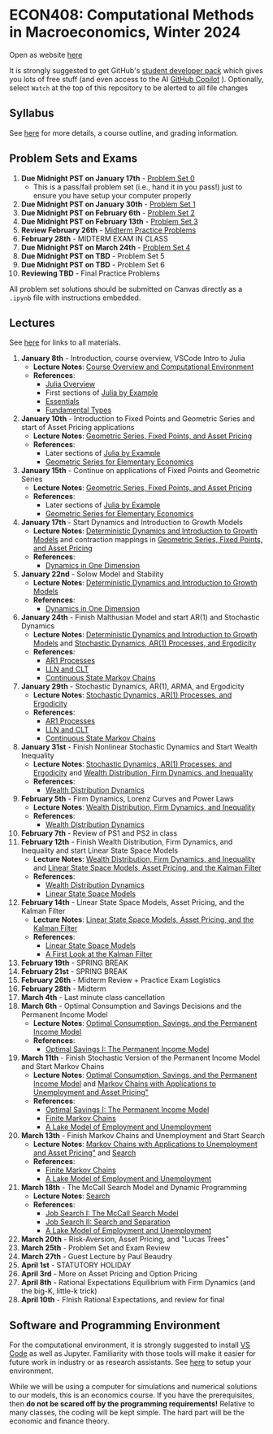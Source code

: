 # ECON408: Computational Methods in Macroeconomics, Winter 2024
Open as website [here](https://jlperla.github.io/ECON408/)

It is strongly suggested to get GitHub's [student developer pack](https://education.github.com/pack) which gives you lots of free stuff (and even access to the AI [GitHub Copilot](https://docs.github.com/en/copilot/quickstart) ). Optionally, select `Watch` at the top of this repository to be alerted to all file changes

## Syllabus
See [here](syllabus.md) for more details, a course outline, and grading information.

## Problem Sets and Exams

1. **Due Midnight PST on January 17th** - [Problem Set 0](/problem_sets/problem_set_0.ipynb)
   - This is a pass/fail problem set (i.e., hand it in you pass!) just to ensure you have setup your computer properly 
2. **Due Midnight PST on January 30th** - [Problem Set 1](/problem_sets/problem_set_1.ipynb)
3. **Due Midnight PST on February 6th** - [Problem Set 2](/problem_sets/problem_set_2.ipynb)
4. **Due Midnight PST on February 13th** - [Problem Set 3](/problem_sets/problem_set_3.ipynb)
5. **Review February 26th** - [Midterm Practice Problems](/problem_sets/midterm_practice_problems.ipynb)
6. **February 28th** - MIDTERM EXAM IN CLASS
7. **Due Midnight PST on March 24th** -  [Problem Set 4](/problem_sets/problem_set_4.ipynb)
8. **Due Midnight PST on TBD** -  Problem Set 5 <!-- [Problem Set 5](/problem_sets/problem_set_5.ipynb) -->
9.  **Due Midnight PST on TBD** -  Problem Set 6 <!-- [Problem Set 6](/problem_sets/problem_set_6.ipynb) -->
10. **Reviewing TBD** - Final Practice Problems <!-- [Final Practice Problems](/problem_sets/final_practice_problems.ipynb) -->

All problem set solutions should be submitted on Canvas directly as a `.ipynb` file with instructions embedded.


## Lectures
See [here](https://jlperla.github.io/ECON408/index.html) for links to all materials.

1. **January 8th** - Introduction, course overview, VSCode Intro to Julia
   - **Lecture Notes**: [Course Overview and Computational Environment](https://jlperla.github.io/ECON408/lectures/intro.html)
   - **References**:
     -  [Julia Overview](https://julia.quantecon.org/getting_started_julia/getting_started.html)
     -  First sections of [Julia by Example](https://julia.quantecon.org/getting_started_julia/julia_by_example.html)
     -  [Essentials](https://julia.quantecon.org/julia_essentials.html)
     -  [Fundamental Types](https://julia.quantecon.org/getting_started_julia/fundamental_types.html)
2. **January 10th** - Introduction to Fixed Points and Geometric Series and start of Asset Pricing applications
   - **Lecture Notes**: [Geometric Series, Fixed Points, and Asset Pricing](https://jlperla.github.io/ECON408/lectures/geometric_series_fixed_points.html)
   - **References**:
     -  Later sections of [Julia by Example](https://julia.quantecon.org/getting_started_julia/julia_by_example.html)
     -  [Geometric Series for Elementary Economics](https://julia.quantecon.org/tools_and_techniques/geom_series.html)     
3. **January 15th** - Continue on applications of Fixed Points and Geometric Series
   - **Lecture Notes**: [Geometric Series, Fixed Points, and Asset Pricing](https://jlperla.github.io/ECON408/lectures/geometric_series_fixed_points.html)
   - **References**:
     -  Later sections of [Julia by Example](https://julia.quantecon.org/getting_started_julia/julia_by_example.html)
     -  [Geometric Series for Elementary Economics](https://julia.quantecon.org/tools_and_techniques/geom_series.html)
4. **January 17th** - Start Dynamics and Introduction to Growth Models
   - **Lecture Notes**: [Deterministic Dynamics and Introduction to Growth Models](https://jlperla.github.io/ECON408/lectures/deterministic_dynamics.html) and contraction mappings in [Geometric Series, Fixed Points, and Asset Pricing](https://jlperla.github.io/ECON408/lectures/geometric_series_fixed_points.html)
   - **References**:
     -  [Dynamics in One Dimension](https://julia.quantecon.org/introduction_dynamics/scalar_dynam.html)
5. **January 22nd** - Solow Model and Stability
   - **Lecture Notes**: [Deterministic Dynamics and Introduction to Growth Models](https://jlperla.github.io/ECON408/lectures/deterministic_dynamics.html)
   - **References**:
     -  [Dynamics in One Dimension](https://julia.quantecon.org/introduction_dynamics/scalar_dynam.html)
6. **January 24th** - Finish Malthusian Model and start AR(1) and Stochastic Dynamics
   - **Lecture Notes**:  [Deterministic Dynamics and Introduction to Growth Models](https://jlperla.github.io/ECON408/lectures/deterministic_dynamics.html) and  [Stochastic Dynamics, AR(1) Processes, and Ergodicity](https://jlperla.github.io/ECON408/lectures/stochastic_dynamics.html)
   - **References**:
     - [AR1 Processes](https://julia.quantecon.org/introduction_dynamics/ar1_processes.html)
     - [LLN and CLT](https://julia.quantecon.org/tools_and_techniques/lln_clt.html)
     - [Continuous State Markov Chains](https://julia.quantecon.org/tools_and_techniques/stationary_densities.html)
7. **January 29th** - Stochastic Dynamics, AR(1), ARMA, and Ergodicity
   - **Lecture Notes**:  [Stochastic Dynamics, AR(1) Processes, and Ergodicity](https://jlperla.github.io/ECON408/lectures/stochastic_dynamics.html)
   - **References**:
     - [AR1 Processes](https://julia.quantecon.org/introduction_dynamics/ar1_processes.html)
     - [LLN and CLT](https://julia.quantecon.org/tools_and_techniques/lln_clt.html)
     - [Continuous State Markov Chains](https://julia.quantecon.org/tools_and_techniques/stationary_densities.html)
8. **January 31st** - Finish Nonlinear Stochastic Dynamics and Start Wealth Inequality
   - **Lecture Notes**:  [Stochastic Dynamics, AR(1) Processes, and Ergodicity](https://jlperla.github.io/ECON408/lectures/stochastic_dynamics.html) and  [Wealth Distribution, Firm Dynamics, and Inequality](https://jlperla.github.io/ECON408/lectures/wealth_distribution_firm_dynamics.html)
   - **References**:
     -  [Wealth Distribution Dynamics](https://julia.quantecon.org/introduction_dynamics/wealth_dynamics.html)
9. **February 5th** - Firm Dynamics, Lorenz Curves and Power Laws
   - **Lecture Notes**:  [Wealth Distribution, Firm Dynamics, and Inequality](https://jlperla.github.io/ECON408/lectures/wealth_distribution_firm_dynamics.html)
   - **References**:
     -  [Wealth Distribution Dynamics](https://julia.quantecon.org/introduction_dynamics/wealth_dynamics.html)
10. **February 7th** - Review of PS1 and PS2 in class
11. **February 12th** - Finish Wealth Distribution, Firm Dynamics, and Inequality and start Linear State Space Models
    - **Lecture Notes**:  [Wealth Distribution, Firm Dynamics, and Inequality](https://jlperla.github.io/ECON408/lectures/wealth_distribution_firm_dynamics.html) and [Linear State Space Models, Asset Pricing, and the Kalman Filter](https://jlperla.github.io/ECON408/lectures/linear_state_space_models.html)
    - **References**:
      - [Wealth Distribution Dynamics](https://julia.quantecon.org/introduction_dynamics/wealth_dynamics.html)
      - [Linear State Space Models](https://julia.quantecon.org/introduction_dynamics/linear_models.html#the-linear-state-space-model)
12. **February 14th** - Linear State Space Models, Asset Pricing, and the Kalman Filter
    - **Lecture Notes**: [Linear State Space Models, Asset Pricing, and the Kalman Filter](https://jlperla.github.io/ECON408/lectures/linear_state_space_models.html)
    - **References**:
      - [Linear State Space Models](https://julia.quantecon.org/introduction_dynamics/linear_models.html#the-linear-state-space-model)
      - [A First Look at the Kalman Filter](https://julia.quantecon.org/introduction_dynamics/kalman.html)
13. **February 19th** - SPRING BREAK
14. **February 21st** - SPRING BREAK
15. **February 26th** - Midterm Review + Practice Exam Logistics
16. **February 28th** - Midterm
17. **March 4th** - Last minute class cancellation
18. **March 6th** - Optimal Consumption and Savings Decisions and the Permanent Income Model
    - **Lecture Notes**: [Optimal Consumption, Savings, and the Permanent Income Model](https://jlperla.github.io/ECON408/lectures/permanent_income.html)
    - **References**:
      - [Optimal Savings I: The Permanent Income Model](https://julia.quantecon.org/dynamic_programming/perm_income.html)
19. **March 11th** - Finish Stochastic Version of the Permanent Income Model and Start Markov Chains
    - **Lecture Notes**: [Optimal Consumption, Savings, and the Permanent Income Model](https://jlperla.github.io/ECON408/lectures/permanent_income.html) and [Markov Chains with Applications to Unemployment and Asset Pricing"](https://jlperla.github.io/ECON408/lectures/markov_chains_applications.html)
    - **References**:
      - [Optimal Savings I: The Permanent Income Model](https://julia.quantecon.org/dynamic_programming/perm_income.html)
      - [Finite Markov Chains](https://julia.quantecon.org/introduction_dynamics/finite_markov.html)
      - [A Lake Model of Employment and Unemployment](https://julia.quantecon.org/multi_agent_models/lake_model.html)
20. **March 13th** - Finish Markov Chains and Unemployment and Start Search
    - **Lecture Notes**: [Markov Chains with Applications to Unemployment and Asset Pricing"](https://jlperla.github.io/ECON408/lectures/markov_chains_applications.html) and [Search](https://jlperla.github.io/ECON408/lectures/search.html)
    - **References**:
      - [Finite Markov Chains](https://julia.quantecon.org/introduction_dynamics/finite_markov.html)
      - [A Lake Model of Employment and Unemployment](https://julia.quantecon.org/multi_agent_models/lake_model.html)
21. **March 18th** - The McCall Search Model and Dynamic Programming
    - **Lecture Notes**: [Search](https://jlperla.github.io/ECON408/lectures/search.html)
    - **References**:
      - [Job Search I: The McCall Search Model](https://julia.quantecon.org/dynamic_programming/mccall_model.html)
      - [Job Search II: Search and Separation](https://julia.quantecon.org/dynamic_programming/mccall_model_with_separation.html)
      - [A Lake Model of Employment and Unemployment](https://julia.quantecon.org/multi_agent_models/lake_model.html)
22. **March 20th** - Risk-Aversion, Asset Pricing, and "Lucas Trees"
23. **March 25th** - Problem Set and Exam Review
24. **March 27th** - Guest Lecture by Paul Beaudry
25. **April 1st** - STATUTORY HOLIDAY
26. **April 3rd** - More on Asset Pricing and Option Pricing
27. **April 8th** - Rational Expectations Equilibrium with Firm Dynamics (and the big-K, little-k trick)
28. **April 10th** - FInish Rational Expectations, and review for final


## Software and Programming Environment
For the computational environment, it is strongly suggested to install [VS Code](https://code.visualstudio.com/) as well as Jupyter.  Familiarity with those tools will make it easier for future work in industry or as research assistants.  See [here](https://julia.quantecon.org/getting_started_julia/getting_started.html) to setup your environment.

While we will be using a computer for simulations and numerical solutions to our models, this is an economics course.  If you have the prerequisites, then **do not be scared off by the programming requirements!**  Relative to many classes, the coding will be kept simple.  The hard part will be the economic and finance theory.